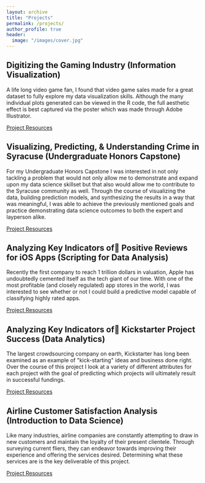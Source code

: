 ```yaml
---
layout: archive
title: "Projects"
permalink: /projects/
author_profile: true
header:
  image: "/images/cover.jpg"
---
```


## Digitizing the Gaming Industry (Information Visualization)
A life long video game fan, I found that video game sales made for a great
dataset to fully explore my data visualization skills. Although the many
individual plots generated can be viewed in the R code, the full aesthetic
effect is best captured via the poster which was made through Adobe Illustrator.

[Project Resources](https://github.com/ryanhfrench/portfolio/tree/master/digitizing_the_gaming_industry)

## Visualizing, Predicting, & Understanding Crime in Syracuse (Undergraduate Honors Capstone)
For my Undergraduate Honors Capstone I was interested in not only tackling a
problem that would not only allow me to demonstrate and expand upon my data
science skillset but that also would allow me to contribute to the Syracuse
community as well. Through the course of visualizing the data, building
prediction models, and synthesizing the results in a way that was meaningful,
I was able to achieve the previously mentioned goals and practice demonstrating
data science outcomes to both the expert and layperson alike.

[Project Resources](https://github.com/ryanhfrench/portfolio/tree/master/visualizing_predicting_&_understanding_crime_in_syracuse)

## Analyzing Key Indicators of Positive Reviews for iOS Apps (Scripting for Data Analysis)
Recently the first company to reach 1 trillion dollars in valuation, Apple has
undoubtedly cemented itself as the tech giant of our time. With one of the most
profitable (and closely regulated) app stores in the world, I was interested to
see whether or not I could build a predictive model capable of classifying
highly rated apps.

[Project Resources](https://github.com/ryanhfrench/portfolio/tree/master/analyzing_key_indicators_of_positive_reviews)

## Analyzing Key Indicators of Kickstarter Project Success (Data Analytics)
The largest crowdsourcing company on earth, Kickstarter has long been examined
as an example of "kick-starting" ideas and business done right. Over the course
of this project I look at a variety of different attributes for each project
with the goal of predicting which projects will ultimately result in successful
fundings.

[Project Resources](https://github.com/ryanhfrench/portfolio/tree/master/analyzing_key_indicators_of_successful_projects)

## Airline Customer Satisfaction Analysis (Introduction to Data Science)
Like many industries, airline companies are constantly attempting to draw in
new customers and maintain the loyalty of their present clientele. Through
surveying current fliers, they can endeavor towards improving their experience
and offering the services desired. Determining what these services are is the
key deliverable of this project.

[Project Resources](https://github.com/ryanhfrench/portfolio/tree/master/airline_customer_satisfaction_analysis)
